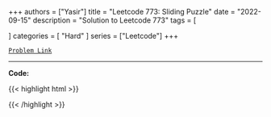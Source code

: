 
+++
authors = ["Yasir"]
title = "Leetcode 773: Sliding Puzzle"
date = "2022-09-15"
description = "Solution to Leetcode 773"
tags = [
    
]
categories = [
    "Hard"
]
series = ["Leetcode"]
+++



[`Problem Link`](https://leetcode.com/problems/sliding-puzzle/description/)

---

**Code:**

{{< highlight html >}}

{{< /highlight >}}

